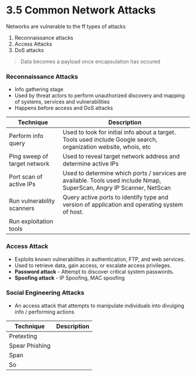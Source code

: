 # 3.5 Common Network Attacks
Networks are vulnerable to the ff types of attacks
1. Reconnaissance attacks
2. Access Attacks
3. DoS attacks
> Data becomes a payload once encapsulation has occured

### Reconnaissance Attacks
- Info gathering stage
- Used by threat actors to perform unauthorized discovery and mapping of systems, services and vulnerabilities
- Happens before access and DoS attacks

| Technique                    | Description                                                                                                           |
| ---------------------------- | --------------------------------------------------------------------------------------------------------------------- |
| Perform info query           | Used to look for initial info about a target. Tools used include Google search, organization website, whois, etc      |
| Ping sweep of target network | Used to reveal target network address and determine active IPs                                                        |
| Port scan of active IPs      | Used to determine which ports / services are available. Tools used include Nmap, SuperScan, Angry IP Scanner, NetScan |
| Run vulnerability scanners   | Query active ports to identify type and version of application and operating system of host.                          |
| Run exploitation tools       |                                                                                                                       |
### Access Attack
- Exploits known vulnerabilites in authentication, FTP, and web services.
- Used to retrieve data, gain access, or escalate access privileges.
- **Password attack** - Attempt to discover critical system passwords.
- **Spoofing attack** - IP Spoofing, MAC spoofing
### Social Engineering Attacks
- An access attack that attempts to manipulate individuals into divulging info / performing actions

| Technique      | Description |
| -------------- | ----------- |
| Pretexting     |             |
| Spear Phishing |             |
| Span           |             |
| So             |             |